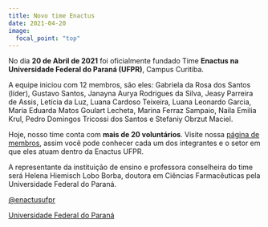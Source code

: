 ```yaml
---
title: Novo time Enactus
date: 2021-04-20
image:
  focal_point: "top"
---
```


No dia **20 de Abril de 2021** foi oficialmente fundado Time **Enactus na Universidade Federal do Paraná (UFPR)**, Campus Curitiba. 

A equipe iniciou com 12 membros, são eles: Gabriela da Rosa dos Santos (líder), Gustavo Santos, Janayna Aurya Rodrigues da Silva, Jeasy Parreira de Assis, Letícia da Luz, Luana Cardoso Teixeira, Luana Leonardo Garcia, Maria Eduarda Matos Goulart Lecheta, Marina Ferraz Sampaio, Naila Emilia Krul, Pedro Domingos Tricossi dos Santos e Stefaniy Obrzut Maciel.

Hoje, nosso time conta com **mais de 20 voluntários**. Visite nossa [página de membros](/people), assim você pode conhecer cada um dos integrantes e o setor em que eles atuam dentro da Enactus UFPR.

A representante da instituição de ensino e professora conselheira do time será Helena Hiemisch Lobo Borba, doutora em Ciências Farmacêuticas pela Universidade Federal do Paraná.

<i class="fab fa-instagram-square" ></i> [@enactusufpr](https://www.instagram.com/enactusufpr/)

<i class="fas fa-university"></i> [Universidade Federal do Paraná](https://www.ufpr.br/portalufpr/)
